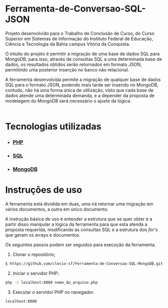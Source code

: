 ﻿# Ferramenta-de-Conversao-SQL-JSON

Projeto desenvolvido para o Trabalho de Conclusão de Curso, do Curso Superior em Sistemas
de Informação do Instituto Federal de Educação, Ciência e Tecnologia da Bahia campus Vitória da
Conquista.

O intuito do projeto é permitir a migração de uma base de dados SQL para MongoDB, para isso, através de consultas SQL a uma determinada base de dados, os resultados obtidos serão retornados em formato JSON, permitindo uma posterior inserção no banco não relacional.

A ferramenta desenvolvida permite a migração de qualquer base de dados SQL para o formato JSON, podendo mais tarde ser inserido no MongoDB, contudo, não há uma forma única de utilização, visto que cada base de dados atende uma determinada demanda, e a depender da proposta de modelagem do MongoDB será necessário o ajuste da lógica.
<br><br>

# Tecnologias utilizadas

- ### [PHP](https://www.php.net/)
- ### [SQL](https://dev.mysql.com/downloads/mysql/)
- ### [MongoDB](https://www.mongodb.com/try/download/community)

# Instruções de uso

A ferramenta está dividida em duas, uma irá retornar uma migração em vários documentos, a outra em único documento.

A instrução básica de uso é entender a estrutura que se quer obter e a partir disso manipular a lógica da ferramenta para que esta atenda a proposta requerida, modificando as consultas SQL e a estrutura dos <i>for's</i> que geram os arrays e documentos.

Os seguintes passos podem ser seguidos para execução da ferramenta.
<br>

1. Clonar o repositório;

```bash
$ https://github.com/clecio-sf/Ferramenta-de-Conversao-SQL-MongoDB.git
```

2. Iniciar o servidor PHP;

```bash
php -S localhost:8080 nome_do_arquivo.php
```

3. Executar o servidor PHP no navegador.

```bash
localhost:8080
```
